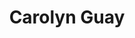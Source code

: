 ---
# Display name
title: Carolyn Guay

authors:
- guay

superuser: false

role: Graduate Student

organizations:
- name: Rotman Research Institute, Baycrest
  url: ""
- name: Department of Psychology, University of Toronto
  url: ""

interests:
- Aging
- Working Memory
- Cognitive Control
- Science Communication and Teaching

education:
  courses:
  - course: MA in Psychology
    institution: University of Toronto
    year: 2018
  - course: BA in Psychology
    institution: University of Waterloo
    year: 2016

social:
- icon: envelope
  icon_pack: fas
  link: mailto:rbarker@research.baycrest.org
# - icon: google-scholar
#   icon_pack: ai
#   link: 
# - icon: github
#   icon_pack: fab
#   link: https://github.com/CarolynGuay
# - icon: cv
#   icon_pack: ai
#   link: 
# - icon: twitter
#   icon_pack: fab
#   link: https://twitter.com/carolyn_guay

email: "cguay@research.baycrest.org"

user_groups:
- Graduate Students

bio: My research considers how age-related neural changes affect the way items are represented in working memory. I am particularly interested in how changes in cognitive control over item representations can lead to the memory deficits and benefits observed in healthy aging.
---